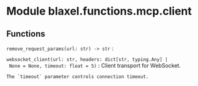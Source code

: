 Module blaxel.functions.mcp.client
==================================

Functions
---------

`remove_request_params(url: str) ‑> str`
:   

`websocket_client(url: str, headers: dict[str, typing.Any] | None = None, timeout: float = 5)`
:   Client transport for WebSocket.
    
    The `timeout` parameter controls connection timeout.